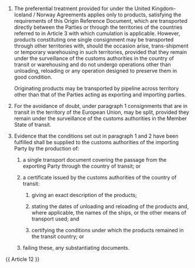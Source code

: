 1. The preferential treatment provided for under the United Kingdom-Iceland / Norway Agreements applies only to products, satisfying the requirements of this Origin Reference Document, which are transported directly between the Parties or through the territories of the countries referred to in Article 3 with which cumulation is applicable. However, products constituting one single consignment may be transported through other territories with, should the occasion arise, trans-shipment or temporary warehousing in such territories, provided that they remain under the surveillance of the customs authorities in the country of transit or warehousing and do not undergo operations other than unloading, reloading or any operation designed to preserve them in good condition. 

    Originating products may be transported by pipeline across territory other than that of the Parties acting as exporting and importing parties.

2. For the avoidance of doubt, under paragraph 1 consignments that are in transit in the territory of the European Union, may be split, provided they remain under the surveillance of the customs authorities in the Member State of transit.

3. Evidence that the conditions set out in paragraph 1 and 2 have been fulfilled shall be supplied to the customs authorities of the importing Party by the production of:

    1. a single transport document covering the passage from the exporting Party through the country of transit; or

    2. a certificate issued by the customs authorities of the country of transit:

       1. giving an exact description of the products;

       2. stating the dates of unloading and reloading of the products and, where applicable, the names of the ships, or the other means of transport used; and

       3. certifying the conditions under which the products remained in the transit country; or

    3. failing these, any substantiating documents.

{{ Article 12 }}
